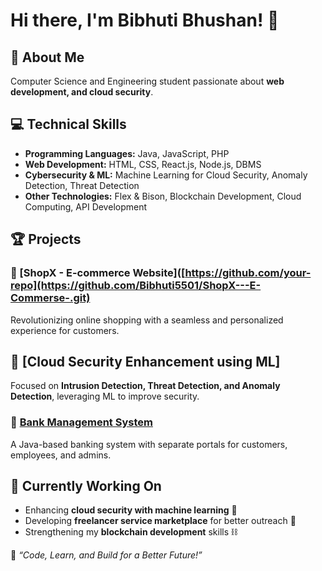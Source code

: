 # Hi there, I'm Bibhuti Bhushan! 👋

## 🚀 About Me

Computer Science and Engineering student passionate about **web development, and cloud security**.

## 💻 Technical Skills

- **Programming Languages:** Java, JavaScript, PHP
- **Web Development:** HTML, CSS, React.js, Node.js, DBMS
- **Cybersecurity & ML:** Machine Learning for Cloud Security, Anomaly Detection, Threat Detection
- **Other Technologies:** Flex & Bison, Blockchain Development, Cloud Computing, API Development

## 🏆 Projects

### 🔹 [ShopX - E-commerce Website]([https://github.com/your-repo](https://github.com/Bibhuti5501/ShopX---E-Commerse-.git)

Revolutionizing online shopping with a seamless and personalized experience for customers.

## 🔹 [Cloud Security Enhancement using ML]

Focused on **Intrusion Detection, Threat Detection, and Anomaly Detection**, leveraging ML to improve security.

### 🔹 [Bank Management System]([https://github.com/your-repo](https://github.com/Bibhuti5501/Bank-Management-System/tree/main/src))

A Java-based banking system with separate portals for customers, employees, and admins.

## 🎯 Currently Working On

- Enhancing **cloud security with machine learning** 🔐
- Developing **freelancer service marketplace** for better outreach 🚀
- Strengthening my **blockchain development** skills ⛓️


🌟 *“Code, Learn, and Build for a Better Future!”*

